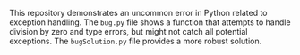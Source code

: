 This repository demonstrates an uncommon error in Python related to exception handling. The `bug.py` file shows a function that attempts to handle division by zero and type errors, but might not catch all potential exceptions.  The `bugSolution.py` file provides a more robust solution.
